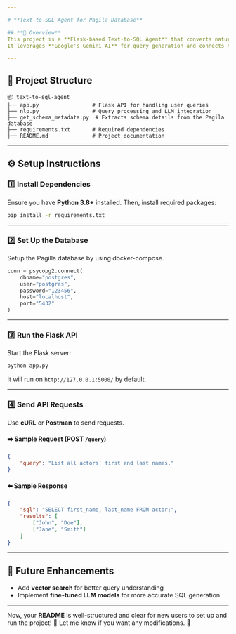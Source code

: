 ```yaml
---

# **Text-to-SQL Agent for Pagila Database**  

## **📌 Overview**  
This project is a **Flask-based Text-to-SQL Agent** that converts natural language queries into **SQL queries** for the Pagila database.  
It leverages **Google's Gemini AI** for query generation and connects to a **PostgreSQL database** to execute the queries.  

---
```


## **📂 Project Structure**  

```
📦 text-to-sql-agent
├── app.py                 # Flask API for handling user queries
├── nlp.py                 # Query processing and LLM integration
├── get_schema_metadata.py  # Extracts schema details from the Pagila database
├── requirements.txt       # Required dependencies
├── README.md              # Project documentation
```

---

## **⚙️ Setup Instructions**  

### **1️⃣ Install Dependencies**  
Ensure you have **Python 3.8+** installed. Then, install required packages:  

```sh
pip install -r requirements.txt
```

---

### **2️⃣ Set Up the Database**  
Setup the Pagilla database by using docker-compose.  

```python
conn = psycopg2.connect(
    dbname="postgres",
    user="postgres",
    password="123456",
    host="localhost",
    port="5432"
)
```

---

### **3️⃣ Run the Flask API**  
Start the Flask server:  

```sh
python app.py
```

It will run on `http://127.0.0.1:5000/` by default.

---

### **4️⃣ Send API Requests**  

Use **cURL** or **Postman** to send requests.  

#### **➡️ Sample Request (POST `/query`)**  
```json
{
    "query": "List all actors' first and last names."
}
```

#### **⬅️ Sample Response**  
```json
{
    "sql": "SELECT first_name, last_name FROM actor;",
    "results": [
        ["John", "Doe"],
        ["Jane", "Smith"]
    ]
}
```

---
## **🚀 Future Enhancements**
- Add **vector search** for better query understanding  
- Implement **fine-tuned LLM models** for more accurate SQL generation  
---

Now, your **README** is well-structured and clear for new users to set up and run the project! 🎯 Let me know if you want any modifications. 🚀